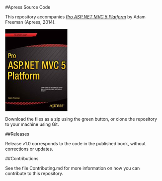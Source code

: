 #Apress Source Code

This repository accompanies [*Pro ASP.NET MVC 5 Platform*](http://www.apress.com/9781430265412) by Adam Freeman (Apress, 2014).

![Cover image](9781430265412.jpg)

Download the files as a zip using the green button, or clone the repository to your machine using Git.

##Releases

Release v1.0 corresponds to the code in the published book, without corrections or updates.

##Contributions

See the file Contributing.md for more information on how you can contribute to this repository.
